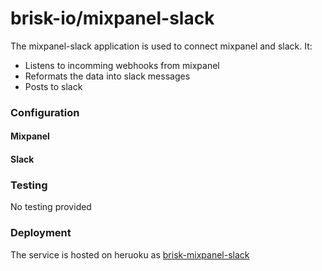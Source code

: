 # brisk-io/mixpanel-slack

The mixpanel-slack application is used to connect mixpanel and slack. It:
* Listens to incomming webhooks from mixpanel
* Reformats the data into slack messages
* Posts to slack

### Configuration

#### Mixpanel


#### Slack



### Testing

No testing provided

### Deployment

The service is hosted on heruoku as [brisk-mixpanel-slack](https://dashboard.heroku.com/apps/brisk-mixpanel-slack)
